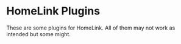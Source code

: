 # HomeLink Plugins
These are some plugins for HomeLink. All of them may not work as intended but some might.
